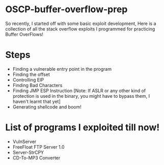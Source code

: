# OSCP-buffer-overflow-prep
So recently, I started off with some basic exploit development, Here is a collection of all the stack overflow exploits I programmed for practicing Buffer OverFlows!


# Steps
* Finding a vulnerable entry point in the program
* Finding the offset
* Controlling EIP
* Finding Bad Characters
* Finding JMP ESP Instruction [Note: If ASLR or any other kind of protection is used in the binary, you might have to bypass them, I haven't learnt that yet]
* Generating shellcode and boom!


# List of programs I exploited till now!
* VulnServer
* FreeFloat FTP Server 1.0
* Server-StrCPY
* CD-To-MP3 Converter 

